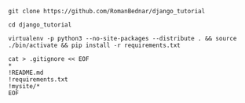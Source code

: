 ```git clone https://github.com/RomanBednar/django_tutorial```

```cd django_tutorial```

```virtualenv -p python3 --no-site-packages --distribute . && source ./bin/activate && pip install -r requirements.txt```

```
cat > .gitignore << EOF
*  
!README.md  
!requirements.txt   
!mysite/*  
EOF  
```
